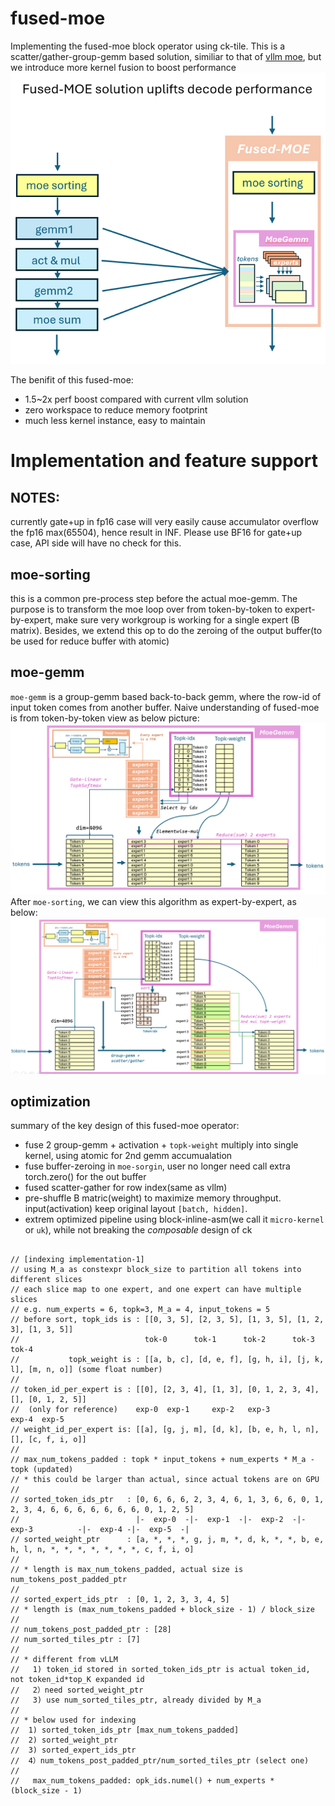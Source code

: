 # fused-moe
Implementing the fused-moe block operator using ck-tile. This is a scatter/gather-group-gemm based solution, similiar to that of [vllm moe](https://github.com/vllm-project/vllm/blob/main/benchmarks/kernels/benchmark_moe.py), but we introduce more kernel fusion to boost performance
![](misc/moe-0.png)

The benifit of this fused-moe:
* 1.5~2x perf boost compared with current vllm solution
* zero workspace to reduce memory footprint
* much less kernel instance, easy to maintain

# Implementation and feature support
## NOTES:
currently gate+up in fp16 case will very easily cause accumulator overflow the fp16 max(65504), hence result in INF. Please use BF16 for gate+up case, API side will have no check for this.

## moe-sorting
this is a common pre-process step before the actual moe-gemm. The purpose is to transform the moe loop over from token-by-token to expert-by-expert, make sure very workgroup is working for a single expert (B matrix). Besides, we extend this op to do the zeroing of the output buffer(to be used for reduce buffer with atomic)

## moe-gemm
`moe-gemm` is a group-gemm based back-to-back gemm, where the row-id of input token comes from another buffer. Naive understanding of fused-moe is from token-by-token view as below picture:
![](misc/moe-1.png)
After `moe-sorting`, we can view this algorithm as expert-by-expert, as below:
![](misc/moe-2.png)

## optimization
summary of the key design of this fused-moe operator:
* fuse 2 group-gemm + activation + `topk-weight` multiply into single kernel, using atomic for 2nd gemm accumualation
* fuse buffer-zeroing in `moe-sorgin`, user no longer need call extra torch.zero() for the out buffer
* fused scatter-gather for row index(same as vllm)
* pre-shuffle B matric(weight) to maximize memory throughput. input(activation) keep original layout `[batch, hidden]`.
* extrem optimized pipeline using block-inline-asm(we call it `micro-kernel` or `uk`), while not breaking the *composable* design of ck

## 
```
// [indexing implementation-1]
// using M_a as constexpr block_size to partition all tokens into different slices
// each slice map to one expert, and one expert can have multiple slices
// e.g. num_experts = 6, topk=3, M_a = 4, input_tokens = 5
// before sort, topk_ids is : [[0, 3, 5], [2, 3, 5], [1, 3, 5], [1, 2, 3], [1, 3, 5]]
//                            tok-0      tok-1      tok-2      tok-3      tok-4
//           topk_weight is : [[a, b, c], [d, e, f], [g, h, i], [j, k, l], [m, n, o]] (some float number)
//
// token_id_per_expert is : [[0], [2, 3, 4], [1, 3], [0, 1, 2, 3, 4], [], [0, 1, 2, 5]]
//  (only for reference)    exp-0  exp-1     exp-2   exp-3          exp-4  exp-5
// weight_id_per_expert is: [[a], [g, j, m], [d, k], [b, e, h, l, n], [], [c, f, i, o]]
//
// max_num_tokens_padded : topk * input_tokens + num_experts * M_a - topk (updated)
// * this could be larger than actual, since actual tokens are on GPU
//
// sorted_token_ids_ptr   : [0, 6, 6, 6, 2, 3, 4, 6, 1, 3, 6, 6, 0, 1, 2, 3, 4, 6, 6, 6, 6, 6, 6, 6, 0, 1, 2, 5]
//                          |-  exp-0  -|-  exp-1  -|-  exp-2  -|-      exp-3          -|-  exp-4 -|-  exp-5  -|
// sorted_weight_ptr      : [a, *, *, *, g, j, m, *, d, k, *, *, b, e, h, l, n, *, *, *, *, *, *, *, c, f, i, o]
//
// * length is max_num_tokens_padded, actual size is num_tokens_post_padded_ptr
//
// sorted_expert_ids_ptr  : [0, 1, 2, 3, 3, 4, 5]
// * length is (max_num_tokens_padded + block_size - 1) / block_size
//
// num_tokens_post_padded_ptr : [28]
// num_sorted_tiles_ptr : [7]
//
// * different from vLLM
//   1) token_id stored in sorted_token_ids_ptr is actual token_id, not token_id*top_K expanded id
//   2）need sorted_weight_ptr
//   3) use num_sorted_tiles_ptr, already divided by M_a
//
// * below used for indexing
//  1) sorted_token_ids_ptr [max_num_tokens_padded]
//  2) sorted_weight_ptr
//  3) sorted_expert_ids_ptr
//  4）num_tokens_post_padded_ptr/num_sorted_tiles_ptr (select one)
//
//   max_num_tokens_padded: opk_ids.numel() + num_experts * (block_size - 1)
```